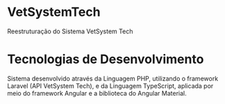 # VetSystemTech
Reestruturação do Sistema VetSystem Tech

# Tecnologias de Desenvolvimento
Sistema desenvolvido através da Linguagem PHP, utilizando o framework Laravel (API VetSystem Tech), e da Linguagem TypeScript, aplicada por meio do framework Angular e a biblioteca do Angular Material.  